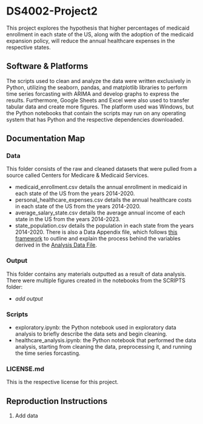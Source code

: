# DS4002-Project2

This project explores the hypothesis that higher percentages of medicaid enrollment in each state of the US, along with the adoption of the medicaid expansion policy, will reduce the annual healthcare expenses in the respective states. 

## Software & Platforms
The scripts used to clean and analyze the data were written exclusively in Python, utilizing the seaborn, pandas, and matplotlib libraries to perform time series forcasting with ARIMA and develop graphs to express the results. Furthermore, Google Sheets and Excel were also used to transfer tabular data and create more figures. The platform used was Windows, but the Python notebooks that contain the scripts may run on any operating system that has Python and the respective dependencies downloaded.

## Documentation Map
### Data
This folder consists of the raw and cleaned datasets that were pulled from a source called Centers for Medicare & Medicaid Services. 
- medicaid_enrollment.csv details the annual enrollment in medicaid in each state of the US from the years 2014-2020.
- personal_healthcare_expenses.csv details the annual healthcare costs in each state of the US from the years 2014-2020.
- average_salary_state.csv details the average annual income of each state in the US from the years 2014-2023.
- state_population.csv details the population in each state from the years 2014-2020.
  There is also a Data Appendix file, which follows [this framework](https://www.projecttier.org/tier-protocol/protocol-4-0/root/data/analysisdata/data-appendixfile/) to outline and explain the process behind the variables derived in the [Analysis Data File](tbd).
### Output
This folder contains any materials outputted as a result of data analysis. There were multiple figures created in the notebooks from the SCRIPTS folder:
- *add output*
### Scripts
- exploratory.ipynb: the Python notebook used in exploratory data analysis to briefly describe the data sets and begin cleaning.
- healthcare_analysis.ipynb: the Python notebook that performed the data analysis, starting from cleaning the data, preprocessing it, and running the time series forcasting.
### LICENSE.md
This is the respective license for this project.
## Reproduction Instructions
1. Add data
